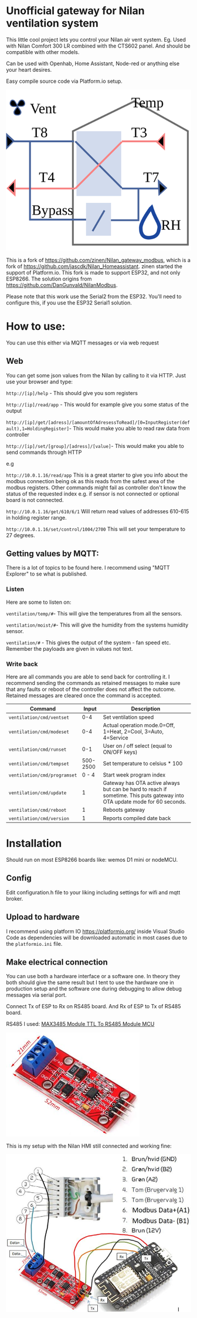 # Unofficial gateway for Nilan ventilation system

This little cool project lets you control your Nilan air vent system. Eg. Used with Nilan Comfort 300 LR combined with the CTS602 panel. And should be compatible with other models.

Can be used with Openhab, Home Assistant, Node-red or anything else your heart desires.

Easy compile source code via Platform.io setup.

![SVG preview of system](images/overview.svg)

This is a fork of https://github.com/zinen/Nilan_gateway_modbus, which is a fork of https://github.com/jascdk/Nilan_Homeassistant. zinen started the support of Platform.io. This fork is made to support ESP32, and not only ESP8266. The solution origins from https://github.com/DanGunvald/NilanModbus.

Please note that this work use the Serial2 from the ESP32. You'll need to configure this, if you use the ESP32 Serial1 solution.

# How to use:

You can use this either via MQTT messages or via web request

## Web

You can get some json values from the Nilan by calling to it via HTTP. Just use your browser and type:

`http://[ip]/help` - This should give you som registers

`http://[ip]/read/app` - This would for example give you some status of the output

`http://[ip]/get/[adress]/[amountOfAdresessToRead]/[0=InputRegister(default),1=HoldingRegister]`- This would make you able to read raw data from controller

`http://[ip]/set/[group]/[adress]/[value]`- This would make you able to send commands through HTTP

e.g

`http://10.0.1.16/read/app` This is a great starter to give you info about the modbus connection being ok as this reads from the safest area of the modbus registers. Other commands might fail as controller don't know the status of the requested index e.g. if sensor is not connected or optional board is not connected.

`http://10.0.1.16/get/610/6/1` Will return read values of addresses 610-615 in holding register range.

`http://10.0.1.16/set/control/1004/2700` This will set your temperature to 27 degrees.

## Getting values by MQTT:

There is a lot of topics to be found here. I recommend using "MQTT Explorer" to se what is published.

### Listen

Here are some to listen on:

`ventilation/temp/#`- This will give the temperatures from all the sensors.

`ventilation/moist/#`- This will give the humidity from the systems humidity sensor.

`ventilation/#` - This gives the output of the system - fan speed etc. Remember the payloads are given in values not text.

### Write back

Here are all commands you are able to send back for controlling it. I recommend sending the commands as retained messages to make sure that any faults or reboot of the controller does not affect the outcome. Retained messages are cleared once the command is accepted.

| Command                      | Input    | Description                                                                                                                |
| ---------------------------- | -------- | -------------------------------------------------------------------------------------------------------------------------- |
| `ventilation/cmd/ventset`    | 0-4      | Set ventilation speed                                                                                                      |
| `ventilation/cmd/modeset`    | 0-4      | Actual operation mode.0=Off, 1=Heat, 2=Cool, 3=Auto, 4=Service                                                             |
| `ventilation/cmd/runset`     | 0-1      | User on / off select (equal to ON/OFF keys)                                                                                |
| `ventilation/cmd/tempset`    | 500-2500 | Set temperature to celsius \* 100                                                                                          |
| `ventilation/cmd/programset` | 0 - 4    | Start week program index                                                                                                   |
| `ventilation/cmd/update`     | 1        | Gateway has OTA active always but can be hard to reach if sometime. This puts gateway into OTA update mode for 60 seconds. |
| `ventilation/cmd/reboot`     | 1        | Reboots gateway                                                                                                            |
| `ventilation/cmd/version`    | 1        | Reports compiled date back                                                                                                 |

# Installation

Should run on most ESP8266 boards like: wemos D1 mini or nodeMCU.

## Config

Edit configuration.h file to your liking including settings for wifi and mqtt broker.

## Upload to hardware

I recommend using platform IO https://platformio.org/ inside Visual Studio Code as dependencies will be downloaded automatic in most cases due to the `platformio.ini` file.

## Make electrical connection

You can use both a hardware interface or a software one. In theory they both should give the same result but I tent to use the hardware one in production setup and the software one during debugging to allow debug messages via serial port.

Connect Tx of ESP to Rx on RS485 board. And Rx of ESP to Tx of RS485 board.

RS485 I used: [MAX3485 Module TTL To RS485 Module MCU](https://www.aliexpress.com/item/32828100565.html)

![RS485-board.JPG](images/RS485-board.JPG)

This is my setup with the Nilan HMI still connected and working fine:

![connection.JPG](images/connection.JPG)
